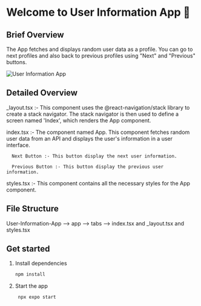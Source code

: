 # Welcome to User Information App 👋

## Brief Overview

The App fetches and displays random user data as a profile. You can go to next profiles and also back to previous profiles using "Next" and "Previous" buttons.

![User Information App](https://github.com/user-attachments/assets/f9d624ce-646d-4330-ac19-6e6c232c3ab4)


## Detailed Overview

_layout.tsx :- This component uses the @react-navigation/stack library to create a stack navigator. The stack navigator is then used to define a screen named 'Index', which renders the App component.

index.tsx :- The component named App. This component fetches random user data from an API and displays the user's information in a user interface.

      Next Button :- This button display the next user information.
      
      Previous Button :- This button display the previous user information.

styles.tsx :- This component contains all the necessary styles for the App component.

## File Structure
User-Information-App --> app --> tabs --> index.tsx and _layout.tsx and styles.tsx


## Get started

1. Install dependencies

   ```bash
   npm install
   ```

2. Start the app

   ```bash
    npx expo start
   ```
